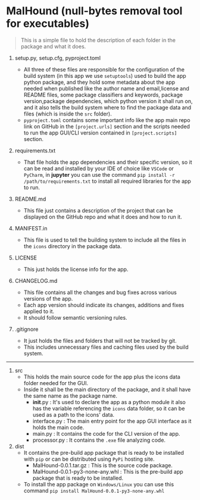 # MalHound (null-bytes removal tool for executables)

> This is a simple file to hold the description of each folder in the package and what it does.

1. setup.py, setup.cfg, pyproject.toml

    * All three of these files are responsible for the configuration of the build system (in this app we
      use `setuptools`)
      used to build the app python package, and they hold some metadata about the app needed when published like the
      author
      name and email,license and README files, some package classifiers and keywords, package version,package
      dependencies, which python version it shall run on, and it also tells the build system where
      to find the package data and files (which is inside the `src` folder).
    * `pyproject.toml` contains some important info like the app main repo link on GitHub in the `[project.urls]`
      section
      and the scripts needed to run the app
      GUI/CLI version contained in `[project.scripts]` section.

2. requirements.txt

    * That file holds the app dependencies and their specific version, so it can be read and installed by your IDE of
      choice like `VSCode`
      or `PyCharm`,
      in **jupyter** you can use the command ``` pip install -r /path/to/requirements.txt ``` to install all required
      libraries for the app to run.

3. README.md
    * This file just contains a description of the project that can be displayed on the GitHub repo and what it does and
      how to run it.

4. MANIFEST.in
    * This file is used to tell the building system to include all the files in the `icons` directory in the package
      data.

5. LICENSE
    * This just holds the license info for the app.

6. CHANGELOG.md
    * This file contains all the changes and bug fixes across various versions of the app.
    * Each app version should indicate its changes, additions and fixes applied to it.
    * It should follow semantic versioning rules.

7. .gitignore
    * It just holds the files and folders that will not be tracked by git.
    * This includes unnecessary files and caching files used by the build system.

-------------------------

1. src
    * This holds the main source code for the app plus the icons data folder needed for the GUI.
    * Inside it shall be the main directory of the package, and it shall have the same name as the package name.
        * __init__.py : It's used to declare the app as a python module it also has the variable referencing the `icons`
          data folder, so it can be used as a path to the icons' data.
        * interface.py : The main entry point for the app GUI interface as it holds the main code.
        * main.py : It contains the code for the CLI version of the app.
        * processor.py : It contains the `.exe` file analyzing code.
2. dist
    * It contains the pre-build app package that is ready to be installed with `pip` or can be distributed using `PyPi`
      hosting site.
        * MalHound-0.0.1.tar.gz : This is the source code package.
        * MalHound-0.0.1-py3-none-any.whl : This is the pre-build app package that is ready to be installed.
    * To install the app package on `Windows/Linux` you can use this
      command ```pip install MalHound-0.0.1-py3-none-any.whl```
